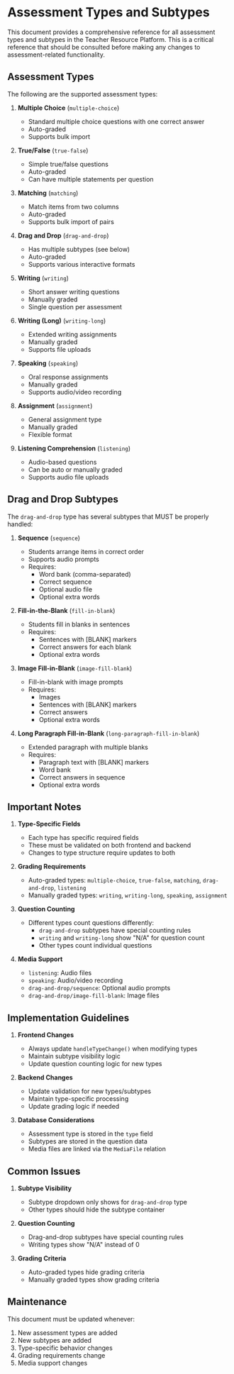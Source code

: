 # Assessment Types and Subtypes

This document provides a comprehensive reference for all assessment types and subtypes in the Teacher Resource Platform. This is a critical reference that should be consulted before making any changes to assessment-related functionality.

## Assessment Types

The following are the supported assessment types:

1. **Multiple Choice** (`multiple-choice`)
   - Standard multiple choice questions with one correct answer
   - Auto-graded
   - Supports bulk import

2. **True/False** (`true-false`)
   - Simple true/false questions
   - Auto-graded
   - Can have multiple statements per question

3. **Matching** (`matching`)
   - Match items from two columns
   - Auto-graded
   - Supports bulk import of pairs

4. **Drag and Drop** (`drag-and-drop`)
   - Has multiple subtypes (see below)
   - Auto-graded
   - Supports various interactive formats

5. **Writing** (`writing`)
   - Short answer writing questions
   - Manually graded
   - Single question per assessment

6. **Writing (Long)** (`writing-long`)
   - Extended writing assignments
   - Manually graded
   - Supports file uploads

7. **Speaking** (`speaking`)
   - Oral response assignments
   - Manually graded
   - Supports audio/video recording

8. **Assignment** (`assignment`)
   - General assignment type
   - Manually graded
   - Flexible format

9. **Listening Comprehension** (`listening`)
   - Audio-based questions
   - Can be auto or manually graded
   - Supports audio file uploads

## Drag and Drop Subtypes

The `drag-and-drop` type has several subtypes that MUST be properly handled:

1. **Sequence** (`sequence`)
   - Students arrange items in correct order
   - Supports audio prompts
   - Requires:
     - Word bank (comma-separated)
     - Correct sequence
     - Optional audio file
     - Optional extra words

2. **Fill-in-the-Blank** (`fill-in-blank`)
   - Students fill in blanks in sentences
   - Requires:
     - Sentences with [BLANK] markers
     - Correct answers for each blank
     - Optional extra words

3. **Image Fill-in-Blank** (`image-fill-blank`)
   - Fill-in-blank with image prompts
   - Requires:
     - Images
     - Sentences with [BLANK] markers
     - Correct answers
     - Optional extra words

4. **Long Paragraph Fill-in-Blank** (`long-paragraph-fill-in-blank`)
   - Extended paragraph with multiple blanks
   - Requires:
     - Paragraph text with [BLANK] markers
     - Word bank
     - Correct answers in sequence
     - Optional extra words

## Important Notes

1. **Type-Specific Fields**
   - Each type has specific required fields
   - These must be validated on both frontend and backend
   - Changes to type structure require updates to both

2. **Grading Requirements**
   - Auto-graded types: `multiple-choice`, `true-false`, `matching`, `drag-and-drop`, `listening`
   - Manually graded types: `writing`, `writing-long`, `speaking`, `assignment`

3. **Question Counting**
   - Different types count questions differently:
     - `drag-and-drop` subtypes have special counting rules
     - `writing` and `writing-long` show "N/A" for question count
     - Other types count individual questions

4. **Media Support**
   - `listening`: Audio files
   - `speaking`: Audio/video recording
   - `drag-and-drop/sequence`: Optional audio prompts
   - `drag-and-drop/image-fill-blank`: Image files

## Implementation Guidelines

1. **Frontend Changes**
   - Always update `handleTypeChange()` when modifying types
   - Maintain subtype visibility logic
   - Update question counting logic for new types

2. **Backend Changes**
   - Update validation for new types/subtypes
   - Maintain type-specific processing
   - Update grading logic if needed

3. **Database Considerations**
   - Assessment type is stored in the `type` field
   - Subtypes are stored in the question data
   - Media files are linked via the `MediaFile` relation

## Common Issues

1. **Subtype Visibility**
   - Subtype dropdown only shows for `drag-and-drop` type
   - Other types should hide the subtype container

2. **Question Counting**
   - Drag-and-drop subtypes have special counting rules
   - Writing types show "N/A" instead of 0

3. **Grading Criteria**
   - Auto-graded types hide grading criteria
   - Manually graded types show grading criteria

## Maintenance

This document must be updated whenever:
1. New assessment types are added
2. New subtypes are added
3. Type-specific behavior changes
4. Grading requirements change
5. Media support changes 